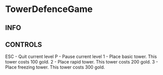 # TowerDefenceGame

INFO
------------------------------------------------------------------------



CONTROLS
------------------------------------------------------------------------
ESC - Quit current level
P   - Pause current level
1   - Place basic tower. This tower costs 100 gold.
2   - Place rapid tower. This tower costs 200 gold.
3   - Place freezing tower. This tower costs 300 gold.
